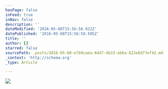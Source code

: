 ```yaml
---
hasPage: false
inFeed: true
inNav: false
description: ''
dateModified: '2016-05-08T15:56:56.922Z'
datePublished: '2016-05-08T15:56:58.505Z'
title: ''
author: []
starred: false
sourcePath: _posts/2016-05-08-e7b9caea-6dd7-4b33-ab6a-822e8d77ef42.md
_context: 'http://schema.org'
_type: Article

---
```

![](https://the-grid-user-content.s3-us-west-2.amazonaws.com/9280bd40-06ab-46f1-b756-00838aa89298.jpg)
